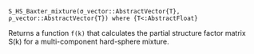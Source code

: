 ```
S_HS_Baxter_mixture(σ_vector::AbstractVector{T}, ρ_vector::AbstractVector{T}) where {T<:AbstractFloat}
```

Returns a function `f(k)` that calculates the partial structure factor matrix S(k) for a multi-component hard-sphere mixture.
